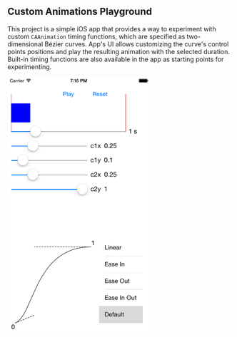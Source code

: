 Custom Animations Playground
---

This project is a simple iOS app that provides a way to experiment with custom `CAAnimation` timing functions, which are specified as two-dimensional Bézier curves. App's UI allows customizing the curve's control points positions and play the resulting animation with the selected duration. Built-in timing functions are also available in the app as starting points for experimenting.

<img src="screenshot.png" alt="Screenshot" width="320">
